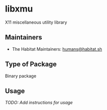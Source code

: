 # libxmu

X11 miscellaneous utility library

## Maintainers

* The Habitat Maintainers: <humans@habitat.sh>

## Type of Package

Binary package

## Usage

*TODO: Add instructions for usage*
